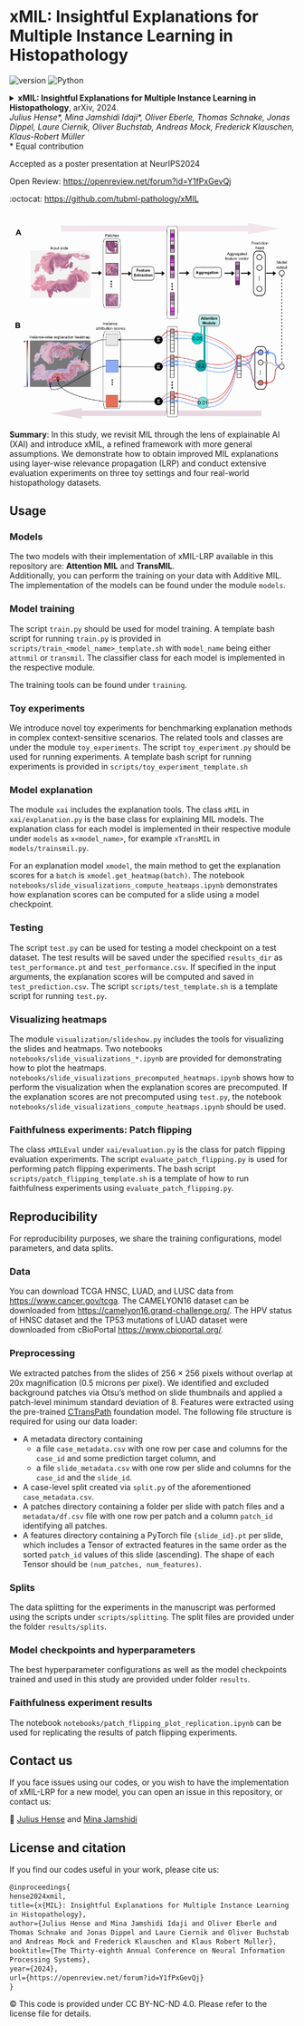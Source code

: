 xMIL: Insightful Explanations for Multiple Instance Learning in Histopathology
==========

![version](https://img.shields.io/badge/version-0.1-blue)
![Python](https://img.shields.io/badge/Python-3.9-green)

<details>
<summary>
  <b>xMIL: Insightful Explanations for Multiple Instance Learning in Histopathology</b>, arXiv, 2024.
  <br><em>Julius Hense*, Mina Jamshidi Idaji*, Oliver Eberle, Thomas Schnake, Jonas Dippel, Laure Ciernik, 
Oliver Buchstab, Andreas Mock, Frederick Klauschen, Klaus-Robert Müller </em></br>
* Equal contribution

Accepted as a poster presentation at NeurIPS2024

Open Review: https://openreview.net/forum?id=Y1fPxGevQj

:octocat: https://github.com/tubml-pathology/xMIL


</summary>

```
@inproceedings{
hense2024xmil,
title={x{MIL}: Insightful Explanations for Multiple Instance Learning in Histopathology},
author={Julius Hense and Mina Jamshidi Idaji and Oliver Eberle and Thomas Schnake and Jonas Dippel and Laure Ciernik and Oliver Buchstab and Andreas Mock and Frederick Klauschen and Klaus Robert Muller},
booktitle={The Thirty-eighth Annual Conference on Neural Information Processing Systems},
year={2024},
url={https://openreview.net/forum?id=Y1fPxGevQj}
}
```

</details>

<p align="center">
  <img src="xMIL.png"/>
</p>


**Summary**: In this study, we revisit MIL through the lens of explainable AI (XAI) and introduce xMIL, 
a refined framework with more general assumptions. We demonstrate how to obtain improved MIL explanations 
using layer-wise relevance propagation (LRP) and conduct extensive evaluation experiments on three toy settings 
and four real-world histopathology datasets.

## Usage

### Models
The two models with their implementation of xMIL-LRP available in this repository are: **Attention MIL** and **TransMIL**.  
Additionally, you can perform the training on your data with Additive MIL. 
The implementation of the models 
can be found under the module ```models```.

### Model training
The script ```train.py``` should be used for model training. A template bash script for running ```train.py``` 
is provided in ```scripts/train_<model_name>_template.sh``` with ```model_name``` being either ```attnmil``` 
or ```transmil```. The classifier class for each model is implemented in the respective module. 

The training tools can be found under ```training```.

### Toy experiments
We introduce novel toy experiments for benchmarking explanation methods in complex context-sensitive scenarios. 
The related tools and classes are under the module ```toy_experiments```. 
The script ```toy_experiment.py``` should be used for running experiments. 
A template bash script for running experiments is provided in 
```scripts/toy_experiment_template.sh```

### Model explanation
The module ```xai``` includes the explanation tools. 
The class ```xMIL``` in ```xai/explanation.py``` is the base class for explaining MIL models.
The explanation class for each model is implemented in their respective module under ```models``` as ```x<model_name>```,
for example ```xTransMIL``` in ```models/trainsmil.py```.

For an explanation model ```xmodel```, the main method to get the explanation scores for a ```batch``` is ```xmodel.get_heatmap(batch)```.
The notebook ```notebooks/slide_visualizations_compute_heatmaps.ipynb``` demonstrates how explanation scores can be computed
for a slide using a model checkpoint.

### Testing
The script ```test.py``` can be used for testing a model checkpoint on a test dataset. 
The test results will be saved under the specified ```results_dir``` as ```test_performance.pt``` and ```test_performance.csv```.
If specified in the input arguments, the explanation scores will be computed and saved in ```test_prediction.csv```.
The script ```scripts/test_template.sh``` is a template script for running ```test.py```. 

### Visualizing heatmaps
The module ```visualization/slideshow.py``` includes the tools for visualizing the slides and heatmaps.
Two notebooks ```notebooks/slide_visualizations_*.ipynb``` are provided for demonstrating how to plot the heatmaps.
```notebooks/slide_visualizations_precomputed_heatmaps.ipynb``` shows how to perform the visualization when the explanation 
scores are precomputed. If the explanation scores are not precomputed using ```test.py```, 
the notebook ```notebooks/slide_visualizations_compute_heatmaps.ipynb``` should be used.

### Faithfulness experiments: Patch flipping
The class ```xMILEval``` under ```xai/evaluation.py``` is the class for patch flipping evaluation experiments. 
The script ```evaluate_patch_flipping.py``` is used for performing patch flipping experiments. 
The bash script ```scripts/patch_flipping_template.sh``` is a template of how to run faithfulness experiments 
using ```evaluate_patch_flipping.py```.

## Reproducibility
For reproducibility purposes, we share the training configurations, model parameters, and data splits.

### Data
You can download TCGA HNSC, LUAD, and LUSC data from https://www.cancer.gov/tcga.
The CAMELYON16 dataset can be downloaded from https://camelyon16.grand-challenge.org/.
The HPV status of HNSC dataset and the TP53 mutations of LUAD dataset were downloaded from cBioPortal https://www.cbioportal.org/.

### Preprocessing
We extracted patches from the slides of 256 × 256 pixels without overlap at 20x magnification (0.5 microns per pixel).
We identified and excluded background patches via Otsu’s method on slide thumbnails and applied a patch-level minimum standard deviation of 8.
Features were extracted using the pre-trained [CTransPath](https://github.com/Xiyue-Wang/TransPath) foundation model.
The following file structure is required for using our data loader:
- A metadata directory containing
  - a file ```case_metadata.csv``` with one row per case and columns for the ```case_id``` and some prediction target column, and
  - a file ```slide_metadata.csv``` with one row per slide and columns for the ```case_id``` and the ```slide_id```.
- A case-level split created via ```split.py``` of the aforementioned ```case_metadata.csv```.
- A patches directory containing a folder per slide with patch files and a ```metadata/df.csv``` file with one row per patch and a column ```patch_id``` identifying all patches.
- A features directory containing a PyTorch file ```{slide_id}.pt``` per slide, which includes a Tensor of extracted features in the same order as the sorted ```patch_id``` values of this slide (ascending). The shape of each Tensor should be ```(num_patches, num_features)```.

### Splits
The data splitting for the experiments in the manuscript was performed using the scripts under ```scripts/splitting```. 
The split files are provided under the folder ```results/splits```.

### Model checkpoints and hyperparameters
The best hyperparameter configurations as well as the model checkpoints trained and used in this study 
are provided under folder ```results```.

### Faithfulness experiment results
The notebook ```notebooks/patch_flipping_plot_replication.ipynb``` can be used for replicating the results of patch flipping experiments.

## Contact us
If you face issues using our codes, or you wish to have the implementation of xMIL-LRP for a new model, 
you can open an issue in this repository, or contact us: 

:email: [Julius Hense](https://github.com/hense96) and [Mina Jamshidi](https://github.com/minajamshidi)

## License and citation
If you find our codes useful in your work, please cite us:
```
@inproceedings{
hense2024xmil,
title={x{MIL}: Insightful Explanations for Multiple Instance Learning in Histopathology},
author={Julius Hense and Mina Jamshidi Idaji and Oliver Eberle and Thomas Schnake and Jonas Dippel and Laure Ciernik and Oliver Buchstab and Andreas Mock and Frederick Klauschen and Klaus Robert Muller},
booktitle={The Thirty-eighth Annual Conference on Neural Information Processing Systems},
year={2024},
url={https://openreview.net/forum?id=Y1fPxGevQj}
}
```

:copyright: This code is provided under CC BY-NC-ND 4.0. 
Please refer to the license file for details.
